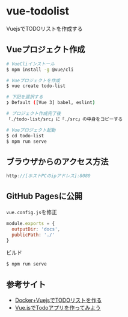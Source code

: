 # vue-todolist
VuejsでTODOリストを作成する

## Vueプロジェクト作成
```bash
# VueCliインストール
$ npm install -g @vue/cli

# Vueプロジェクトを作成
$ vue create todo-list

# 下記を選択する
❯ Default ([Vue 3] babel, eslint)

# プロジェクト作成完了後
「./todo-list/src」に「./src」の中身をコピーする

# Vueプロジェクト起動
$ cd todo-list
$ npm run serve
```

## ブラウザからのアクセス方法
```js
http://[ホストPCのipアドレス]:8080
```
## GitHub Pagesに公開
`vue.config.js`を修正
```js
module.exports = {
  outputDir: 'docs',
  publicPath: './'
}
```
ビルド
```bash
$ npm run serve
```



## 参考サイト
- [Docker+VuejsでTODOリストを作る](https://alterbo.jp/blog/ryu5-2106/)
- [Vue.jsでTodoアプリを作ってみよう](https://note.com/kenpapa/n/n948005f6da63)
